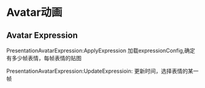 # Avatar动画

## Avatar Expression

PresentationAvatarExpression:ApplyExpression 加载expressionConfig,确定有多少帧表情，每帧表情的贴图

PresentationAvatarExpression:UpdateExpressioin: 更新时间，选择表情的某一帧



